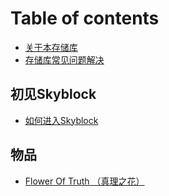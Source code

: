 # Table of contents

* [关于本存储库](README.md)
* [存储库常见问题解决](cun-chu-ku-chang-jian-wen-ti-jie-jue.md)

## 初见Skyblock

* [如何进入Skyblock](chu-jian-skyblock/ru-he-jin-ru-skyblock.md)

## 物品 <a href="#Item" id="Item"></a>

* [Flower Of Truth （真理之花）](Item/flower-of-truth-zhen-li-zhi-hua.md)
